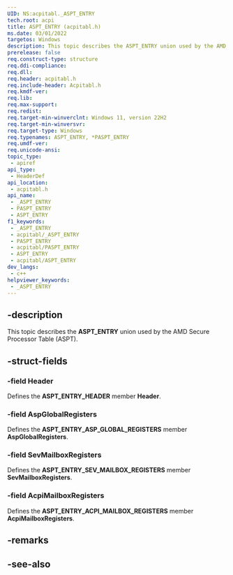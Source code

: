 ```yaml
---
UID: NS:acpitabl._ASPT_ENTRY
tech.root: acpi
title: ASPT_ENTRY (acpitabl.h)
ms.date: 03/01/2022
targetos: Windows
description: This topic describes the ASPT_ENTRY union used by the AMD Secure Processor Table (ASPT).
prerelease: false
req.construct-type: structure
req.ddi-compliance: 
req.dll: 
req.header: acpitabl.h
req.include-header: Acpitabl.h
req.kmdf-ver: 
req.lib: 
req.max-support: 
req.redist: 
req.target-min-winverclnt: Windows 11, version 22H2
req.target-min-winversvr: 
req.target-type: Windows
req.typenames: ASPT_ENTRY, *PASPT_ENTRY
req.umdf-ver: 
req.unicode-ansi: 
topic_type:
 - apiref
api_type:
 - HeaderDef
api_location:
 - acpitabl.h
api_name:
 - _ASPT_ENTRY
 - PASPT_ENTRY
 - ASPT_ENTRY
f1_keywords:
 - _ASPT_ENTRY
 - acpitabl/_ASPT_ENTRY
 - PASPT_ENTRY
 - acpitabl/PASPT_ENTRY
 - ASPT_ENTRY
 - acpitabl/ASPT_ENTRY
dev_langs:
 - c++
helpviewer_keywords:
 - _ASPT_ENTRY
---
```


## -description

This topic describes the **ASPT_ENTRY** union used by the AMD Secure Processor Table (ASPT).

## -struct-fields

### -field Header

Defines the **ASPT_ENTRY_HEADER** member **Header**.

### -field AspGlobalRegisters

Defines the **ASPT_ENTRY_ASP_GLOBAL_REGISTERS** member **AspGlobalRegisters**.

### -field SevMailboxRegisters

Defines the **ASPT_ENTRY_SEV_MAILBOX_REGISTERS** member **SevMailboxRegisters**.

### -field AcpiMailboxRegisters

Defines the **ASPT_ENTRY_ACPI_MAILBOX_REGISTERS** member **AcpiMailboxRegisters**.

## -remarks

## -see-also
